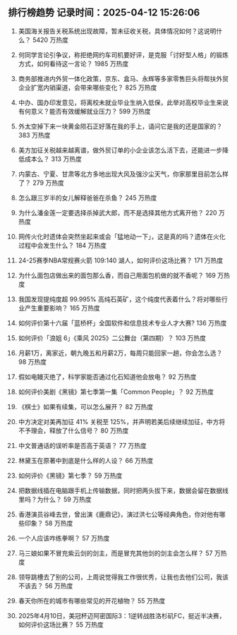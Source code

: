 
## 排行榜趋势 记录时间：2025-04-12 15:26:06
  
  1. 美国海关报告关税系统出现故障，暂未征收关税，具体情况如何？这说明什么？ 5420 万热度
    
  2. 何同学言论引争议，称拒绝网约车司机要好评，是克服「讨好型人格」的锻炼方式，如何看待这一言论？ 1985 万热度
    
  3. 商务部推进内外贸一体化政策，京东、盒马、永辉等多家零售巨头将帮扶外贸企业扩宽内销渠道，会带来哪些变化？ 825 万热度
    
  4. 中办、国办印发意见，将离校未就业毕业生纳入低保，此举对高校毕业生来说有何意义？能否有效缓解就业压力？ 599 万热度
    
  5. 外太空掉下来一块黄金陨石正好落在我的手上，请问它是我的还是国家的？ 383 万热度
    
  6. 美方加征关税越来越离谱，做外贸订单的小企业该怎么活下去，还能进一步降低成本么？ 313 万热度
    
  7. 内蒙古、宁夏、甘肃等北方多地出现大风及强沙尘天气，你家那里目前怎么样了？ 279 万热度
    
  8. 怎么跟三岁半的女儿解释爸爸在杀鱼？ 245 万热度
    
  9. 为什么潘金莲一定要选择杀掉武大郎，而不是选择其他方式离开他？ 220 万热度
    
  10. 网传火化时遗体会突然坐起来或会「猛地动一下」，这是真的吗？遗体在火化过程中会发生什么？ 184 万热度
    
  11. 24-25赛季NBA常规赛火箭 109:140 湖人，如何评价这场比赛？ 171 万热度
    
  12. 为什么面包店做出来的面包那么香，而自己用面包机做的就不香呢？ 169 万热度
    
  13. 我国发现提纯度超 99.995% 高纯石英矿，这个纯度代表着什么？将对哪些行业产生重要影响？ 165 万热度
    
  14. 如何评价第十六届「蓝桥杯」全国软件和信息技术专业人才大赛? 136 万热度
    
  15. 如何评价「浪姐 6」《乘风 2025》二公舞台（第四期）？ 103 万热度
    
  16. 月薪1万，离家近，朝九晚五和月薪2万，每周只能回家一趟，你会怎么选？ 98 万热度
    
  17. 假如电鳗灭绝了，科学家能否通过化石知道他会放电？ 92 万热度
    
  18. 如何评价美剧《黑镜》第七季第一集「Common People」？ 92 万热度
    
  19. 《棋士》如果有续集，可以怎么展开？ 82 万热度
    
  20. 中方决定对美再加征 41% 关税至 125%，并声明若美后续继续加征，中方将不予理会，释放了什么信号？ 80 万热度
    
  21. 中文普通话的误听率是否高于英语？ 77 万热度
    
  22. 林黛玉在原著中到底是什么样的人设？ 66 万热度
    
  23. 如何评价《黑镜》第七季？ 59 万热度
    
  24. 把数据线插在电脑跟手机上传输数据，同时把两头拔下来，数据会留在数据线里吗？为什么？ 59 万热度
    
  25. 香港演员谷峰去世，曾出演《鹿鼎记》，演过洪七公等经典角色，你对他有哪些印象？ 58 万热度
    
  26. 一个人应该咋练拳啊？ 57 万热度
    
  27. 马三娘如果不冒充紫云剑的剑主，而是冒充其他剑的剑主会怎么样？ 57 万热度
    
  28. 领导跳槽去了别的公司，上周说觉得我工作很优秀，让我也去他们公司，我该不该去？ 56 万热度
    
  29. 春天你所在的城市有哪些常见的开花植物？ 55 万热度
    
  30. 2025年4月10日，美冠杯迈阿密国际3：1逆转战胜洛杉矶FC，挺近半决赛，如何评价这场比赛？ 55 万热度
    